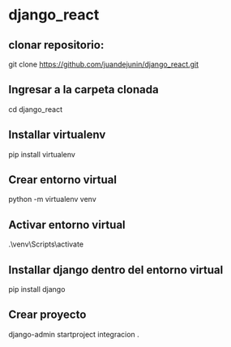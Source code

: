 # django_react

## clonar repositorio:
git clone https://github.com/juandejunin/django_react.git

## Ingresar a la carpeta clonada
cd django_react

## Installar virtualenv
pip install virtualenv

## Crear entorno virtual
python -m virtualenv venv

## Activar entorno virtual
.\venv\Scripts\activate

## Installar django dentro del entorno virtual
pip install django

## Crear proyecto
django-admin startproject integracion .

